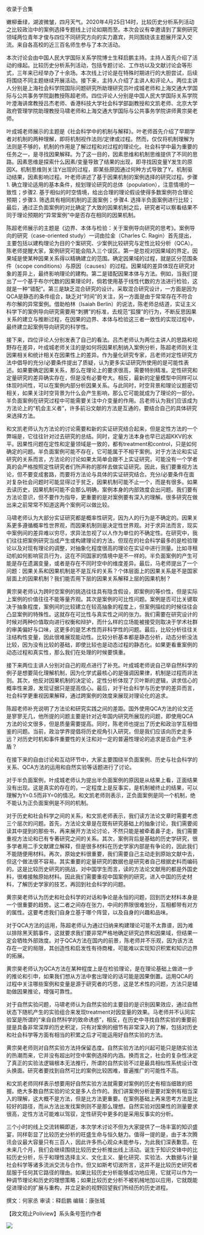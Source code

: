 

收录于合集

嫩柳垂绿，湖波微皱，四月天气。2020年4月25日14时，比较历史分析系列活动之比较政治中的案例选择专题线上讨论如期而至。本次会议有幸邀请到了案例研究领域两位青年才俊与四位不同研究方向的实力嘉宾，共同围绕该主题展开深入交流。来自各高校的近三百名师生参与了本次活动。

  

本次讨论会由中国人民大学国际关系学院博士生释启鹏主持。主持人首先介绍了活动的缘起。比较历史分析系列活动，包括专题讨论、工作坊以及文献讨论会等形式，三年来已经举办了十余场。本次线上讨论是在特殊时期进行的大胆尝试，后续将围绕不同主题继续开展活动。接下来，主持人介绍了主讲人和评论人。两位主讲人分别是上海社会科学院国际问题研究所助理研究员叶成城老师和上海交通大学国际与公共事务学院副教授陈超老师。四位评论人分别是中国人民大学国际关系学院叶澄海讲席教授吕杰老师、香港科技大学社会科学部副教授和文凯老师、北京大学政府管理学院助理教授马啸老师和上海交通大学国际与公共事务学院讲师黄宗昊老师。

  

叶成城老师展示的主题是《社会科学中的机制与解释》。叶老师首先介绍了早期学者对机制的两种理解，即将机制视作法则/定律或过程。然而，仅仅将机制理解为法则是不够的，机制的作用是了解过程和对过程的理论化。社会科学中最为重要的任务之一，是寻找因果解释。为了这一目的，因素思维和机制思维提供了不同的思路。因素思维是探索什么因素/变量导致了结果的出现，即寻找因变量Y发生的原因X。机制思维则关注Y出现的过程，即某些原因通过何种方式导致了Y。机制驱动结果，因素影响过程。叶老师讲述了基于因果机制的案例选择的研究过程。步骤1.
确立理论适用的基本条件，规划理论研究的总体（population），注意情境的一致性；步骤2.
基于相似的时空情境，给出合理的理论假设使得多数案例符合理论预期；步骤3. 筛选具有相同机制的正面案例；步骤4.
选择半负面案例进行比较；最后，通过正负面案例的对比确定了大致的因果机制之后，研究者可以察看结果不同于理论预期的“异常案例”中是否存在相同的因果机制。

  

陈超老师展示的主题是《边界、本体与检验：关于案例导向研究的思考》。案例导向的研究（case-oriented study）一词由拉金（Charles C.
Ragin）首先提出，主要包括以建构理论为目的个案研究、少案例比较研究与定性比较分析（QCA）。陈老师提醒大家，案例研究可能会陷入三个误区。第一是忽视对因果域的界定。因果域是使某种因果关系得以精确建立的范围。确定因果域的过程，就是区分范围条件（scope
conditions）与原因（causes）的过程。因果域的差异体现在研究对象的差异上，最终影响理论的建构。第二是错配因果本体与方法。例如，当我们提出了一个基于布尔代数的因果理论时，倘若使用基于线性代数的方法进行检验，这就是一种“错配”。第三是缺乏混合研究的设计。采取混合研究设计，一方面是因为QCA是静态的条件组合，缺乏对“时间”的关注，另一方面是由于常常存在不符合布尔解的异常案例。借助柏林（Isaiah
Berlin）的说法，陈老师总结道，实证主义科学下的案例导向研究需要用“刺猬”的标准，去规范“狐狸”的行为，不断反思因果关系的建立与推断过程，在因果的边界、本体与检验这三者一致性的实现过程中，最终建立起案例导向研究的科学性。

  

接下来，四位评论人分别发表了自己的看法。吕杰老师认为两位主讲人的思路和视野存在差异，叶成城老师关注的是如何将因果机制纳入案例分析，陈超老师则关注因果相关和统计相关在因果性上的差异。作为量化研究专家，吕老师对定性研究方法中倡导的充分/必要条件提出了质疑，认为更多实证研究所使用的是可能性表述。如果要确定因果关系，那么在理论上的要求很高，需要特别精准。定性研究和定量研究的差异确实存在，但是没有必要夸大。相反，最新的定量模型中同样可以体现时间性，可以在案例内部分析因果关系。与此同时，时空背景和理论议题密切相关，如果关注时空背景为什么会产生影响，那么它可能就成为了理论的一部分。半负面案例在研究过程中可能需要关注中介变量的作用。吕老师认为我们应该成为方法论上的“机会主义者”，许多前沿文献的方法是互通的，要结合自己的具体研究来选择方法。

  

和文凯老师认为方法论的讨论需要和新的实证研究结合起来，但是定性方法的一个弊端是，它往往针对过去研究的总结。同时，定量方法本身也早已远超KKV的水平。因果性问题在定性和定量领域是一致的，都有treatment和control，只是如何确定的问题。半负面案例可能不存在，它可能属于不相干案例。对于方法论和实证研究的关系而言，方法论的讨论如果太简单会跟不上实证研究，可能没有一个学者真的会严格按照定性研究者们所声称的那样去做实证研究。因此，我们要重视方法论，但不要变成套路，而要将方法论与具体的实证研究结合。充分/必要条件在面对复杂社会问题时可能显得过于贫乏，因果机制可能不止一个，而是有很多。如果去读历史，因果机制可能不会那么明确，案例本身的内部效度会出问题。我们要有方法论意识，但不要作为指导，更重要的是对案例要有深入的理解。很多研究在做出来之前常常不知道这两个案例可以做比较。

  

马啸老师认为大部分实证研究都是概率性研究，因为人的行为是不确定的。因果关系更多遵循概率性世界观，而因果机制则是决定性世界观。对于求异法而言，现实中案例间的差异难以穷尽，求异法忽视了以人作为单位的不确定性。在研究中，我们往往把案例研究当成产生或构建理论的方法，但现在的社会科学最多的是检验理论以及对现有理论的调整，对抽象化程度很高的理论在实证中进行测量。比如寻租动机如何影响官员行为，这在不同国家的情境中是不一样的。半负面案例的产生可能是存在遗漏变量，或者是存在不同时空中的维度差异。最后，马老师提出了一个问题：因果关系和因果机制是不是互斥的关系？个体层面上的因果关系是不是国家层面上的因果机制？我们能否用下层的因果关系解释上层的因果机制？

  

黄宗昊老师认为跨时空案例的挑选往往具有隐含假设，即案例的等价性，但是实际上案例的价值往往不能等量齐观。其次是案例的可比性问题。案例是否可比关键取决于抽象程度，案例间的比较建立在较高抽象的程度上，但案例描绘的时候往往会凸显案例的特殊性。这就存在可比性与真实性之间的张力。我们需要在研究设计的时候对两种价值取向进行权衡和辩护，而什么样的立场能被接受则取决于学术社群的审美偏好与口味，这更多的是艺术性而非科学性的问题。最后，比较分析往往关注结构性变量，因此很难展现能动性。比较分析基本都是静态分析，动态分析没法比较，因为没有比较的基础，即使比较也是动态过程的静态化。如果更看重案例的动态过程和真实性，那么我们在处理的时候要慎重。

  

接下来两位主讲人分别对自己的观点进行了补充。叶成城老师说自己举自然科学的例子是想要简化理解机制，因为化学式最核心的是强调因果律，机制是过程而非法则。其次，他反对因果机制的决定论，定性分析体现了贝叶斯的逻辑，讲求信心的概率性来源，发现证据只是提高信心。最后，对于社会科学与历史学的差异而言，社会科学更重视因果解释，通过跨案例的效度来展现对理论化的追求。

  

陈超老师补充说明了方法论和研究实践之间的差距。国外使用QCA方法的论文还是寥寥无几，他所提的问题主要是针对近年国内研究所展现的问题，即使用QCA方法的论文很多，但是质量需要提高。同时，陈老师也提出了历史和政治学互相借鉴的问题。当前，政治学界提倡将历史视角引入研究，但是我们应该向历史走多远？对历史时机和事件重要性的关注和对一定的普遍性理论的追求是否会产生矛盾？

  

在接下来的自由讨论和互动环节中，大家主要围绕半负面案例、历史与社会科学的关系、QCA方法的运用和自然实验等话题进行了讨论。

  

对于半负面案例，叶成城老师认为提出半负面案例的原因是从结果上看，正面结果没有出现。这是真实的存在的，一定程度上是反事实，是机制被终止的结果，可以理解为Y=0.5而非Y=0的情况。和文凯老师则表示，正负面案例是同一个机制，绝不能认为正负面案例是不同的机制。

  

对于历史和社会科学之间的关系，和文凯老师表示，我们读方法论文章时需要考虑三个层次的问题。首先，方法论文章是在既有研究基础上的抽象讨论，我们需要阅读其中提到的那些书，再来展开方法论讨论，不然只能是被牵着鼻子走，我们需要重视方法论和已有专著研究之间的关系。其次，案例背后是基础的历史学研究，很多学者用二手文献建立解释，但是很多材料在历史学家内部是有争论的，因此我们不能随便用材料。再次，原始史料很重要，我们需要自己主动走到原始文献中去，但这个做法很不容易。其实重要的定量研究的数据也是研究者自己根据史料而编码的。这是比较历史研究的挑战，对中国学生而言，读的方法论文献用的都是外国史料，很难接触原始材料。因此我们需要重视中国案例的研究，进入中国的历史材料，了解历史学家的技艺，再回到社会科学的问题。

  

黄宗昊老师认为历史和社会科学的对话和争论是永恒的问题，回到历史材料本身是一个很重要的趋势。这二者之间存在张力，中间的界限很难划分，互相都带有对方的属性。这要考虑我们自身立基于哪个阵营，以及自身的兴趣和品味。

  

对于QCA方法的运用，陈超老师认为通过归纳来构建理论可能不太靠谱，因为难以排除黑天鹅事件，这就要求我们要非常严格地确定研究边界和因果域，但结果一定会牺牲外部效度。对于QCA方法在国内的前景，陈老师并不乐观，因为该方法存在一定的局限，其创造性和启发性有待商榷，可能难以实现知识积累和知识边界的拓展。

  

黄宗昊老师认为QCA方法在某种程度上是在检验理论，是在理论基础上做进一步的推论和引申，如果我们想从方法中套出理论的话可能是因果倒置。运用QCA的过程中关注哪些案例和变量是源于研究者的巧思，这是艺术性的问题，方法只是辅助做因果推论，增强可靠性。

  

对于自然实验问题，马啸老师认为自然实验的主要目的是识别因果效应，通过自然状态下随机产生的实验组合来发现treatment对因变量的效果。马老师并不认同实验室是所谓的“来自自然科学的致命诱惑”，相反，在历史中寻找自然实验的重要前提是具备非常深厚的历史积淀，只有对案例的细节有非常深入的了解，包括对历史和社会科学等方面有相当的积累之后才可能运用好自然实验的方法。

  

黄宗昊老师则对自然实验方法持保留态度。自然实验方法的兴起可能只是随实验法的热潮而来，它并没有超出时空中案例选择的内涵。换而言之，社会的复杂性决定了真正的实验法逻辑根本无法推行，所谓的自然实验不过是最具相似性系统设计改头换面。研究者要找到自然可比的案例比较困难，普遍推广的可能性不高。

  

和文凯老师同样表示想要用好自然实验方法就需要对案例的历史有相当细致的把握。绝大多数自然实验的论文是多人合作的。我们讲案例分析是要对案例有相当深入的理解，这大概不是方法，但是比方法更重要。在案例基础上再来思考方法是比较好的路径，而从方法出发找案例则不是那么理想。自然实验对因果性的测量要求很高，定性方法可能难以驾驭，定性研究中更多的是采用反事实的分析。

  

三个小时的线上交流转瞬即逝，本次学术讨论不但为大家提供了一场丰富的知识盛宴，同样彰显了比较历史分析的旺盛生命与恒久魅力。值得一提的是，由于本次腾讯会议最大容量只有三百人，因此许多热心观众未能参与，为此我们深表歉意。在未来几个月，我们会继续围绕比较历史分析推出线上活动。诞生于知识交锋中的比较历史分析，乐于和理性选择主义、文化主义、量化研究、实验法、大数据与计量社会科学等诸多流派交流与合作。但又如斯考切波所言，这并不是比较历史研究者屈服于任何其它路径的理由。如果比较历史分析能够成功地应用，它就可以作为一种调节理论和历史的理想策略；如果比较历史分析不被机械地加以应用，它就既能促进理论的扩展与重构，并立足新的视野回望我们所经历的历史进程。

  

撰文：何家丞 审读：释启鹏 编辑：康张城

【政文观止Poliview】系头条号签约作者

  

  

![](/images/310/2.jpeg)

  

